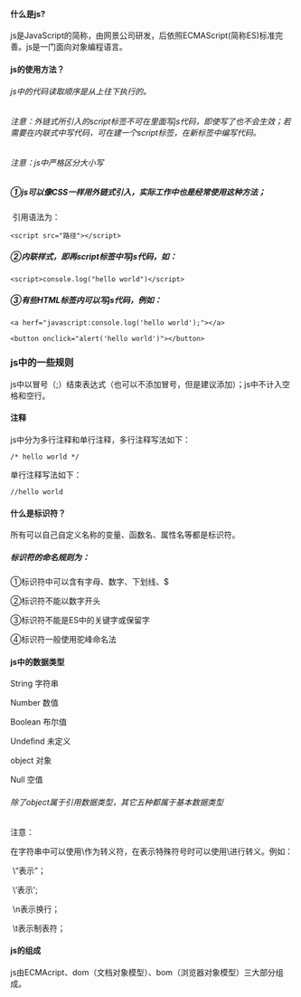 #### 什么是js?

js是JavaScript的简称，由网景公司研发，后依照ECMAScript(简称ES)标准完善。js是一门面向对象编程语言。



#### js的使用方法？

###### js中的代码读取顺序是从上往下执行的。

###### 注意：外链式所引入的script标签不可在里面写js代码，即使写了也不会生效；若需要在内联式中写代码，可在建一个script标签，在新标签中编写代码。

###### 注意：js中严格区分大小写

##### ①js可以像CSS一样用外链式引入，实际工作中也是经常使用这种方法；

​		引用语法为：

`<script src="路径"></script>`

##### ②内联样式，即再script标签中写js代码，如：

`<script>console.log("hello world")</script>`



##### ③有些HTML标签内可以写js代码，例如：

`<a herf="javascript:console.log('hello world');"></a>`

`<button onclick="alert('hello world')"></button>`

### js中的一些规则

js中以冒号（;）结束表达式（也可以不添加冒号，但是建议添加）；js中不计入空格和空行。

#### 注释

js中分为多行注释和单行注释，多行注释写法如下：

`/* hello world */`

单行注释写法如下：

`//hello world`

#### 什么是标识符？

所有可以自己自定义名称的变量、函数名、属性名等都是标识符。

##### 标识符的命名规则为：

①标识符中可以含有字母、数字、下划线、$

②标识符不能以数字开头

③标识符不能是ES中的关键字或保留字

④标识符一般使用驼峰命名法

#### js中的数据类型

String   字符串

Number  数值

Boolean  布尔值

Undefind  未定义

object  对象

Null  空值

###### 除了object属于引用数据类型，其它五种都属于基本数据类型

注意：

在字符串中可以使用\作为转义符，在表示特殊符号时可以使用\进行转义。例如：

​	\“表示”；

​	\‘表示';

​	\n表示换行；

​	\t表示制表符；

#### js的组成

js由ECMAcript、dom（文档对象模型）、bom（浏览器对象模型）三大部分组成。

